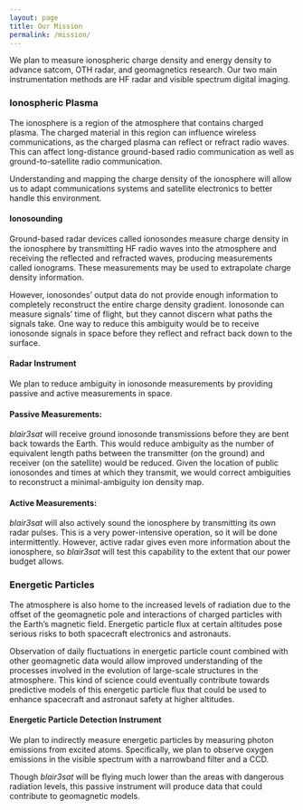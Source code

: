 ```yaml
---
layout: page
title: Our Mission
permalink: /mission/
---
```


We plan to measure ionospheric charge density and energy density to advance satcom, OTH radar, and geomagnetics research. Our two main instrumentation methods are HF radar and visible spectrum digital imaging.

### Ionospheric Plasma

The ionosphere is a region of the atmosphere that contains charged plasma. The charged material in this region can influence wireless communications, as the charged plasma can reflect or refract radio waves. This can affect long-distance ground-based radio communication as well as ground-to-satellite radio communication.

Understanding and mapping the charge density of the ionosphere will allow us to adapt communications systems and satellite electronics to better handle this environment.

#### Ionosounding

Ground-based radar devices called ionosondes measure charge density in the ionosphere by transmitting HF radio waves into the atmosphere and receiving the reflected and refracted waves, producing measurements called ionograms. These measurements may be used to extrapolate charge density information.

However, ionosondes’ output data do not provide enough information to completely reconstruct the entire charge density gradient. Ionosonde can measure signals’ time of flight, but they cannot discern what paths the signals take. One way to reduce this ambiguity would be to receive ionosonde signals in space before they reflect and refract back down to the surface.

#### Radar Instrument

We plan to reduce ambiguity in ionosonde measurements by providing passive and active measurements in space.

#### Passive Measurements:

*blair3sat* will receive ground ionosonde transmissions before they are bent back towards the Earth. This would reduce ambiguity as the number of equivalent length paths between the transmitter (on the ground) and receiver (on the satellite) would be reduced. Given the location of public ionosondes and times at which they transmit, we would correct ambiguities to reconstruct a minimal-ambiguity ion density map.

#### Active Measurements:

*blair3sat* will also actively sound the ionosphere by transmitting its own radar pulses. This is a very power-intensive operation, so it will be done intermittently. However, active radar gives even more information about the ionosphere, so *blair3sat* will test this capability to the extent that our power budget allows.

### Energetic Particles

The atmosphere is also home to the increased levels of radiation due to the offset of the geomagnetic pole and interactions of charged particles with the Earth’s magnetic field. Energetic particle flux at certain altitudes pose serious risks to both spacecraft electronics and astronauts.

Observation of daily fluctuations in energetic particle count combined with other geomagnetic data would allow improved understanding of the processes involved in the evolution of large-scale structures in the atmosphere. This kind of science could eventually contribute towards predictive models of this energetic particle flux that could be used to enhance spacecraft and astronaut safety at higher altitudes.

#### Energetic Particle Detection Instrument

We plan to indirectly measure energetic particles by measuring photon emissions from excited atoms. Specifically, we plan to observe oxygen emissions in the visible spectrum with a narrowband filter and a CCD.

Though *blair3sat* will be flying much lower than the areas with dangerous radiation levels, this passive instrument will produce data that could contribute to geomagnetic models.
